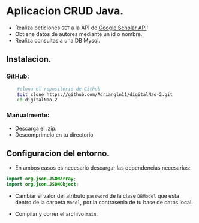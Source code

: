 # Aplicacion CRUD Java.

- Realiza peticiones `GET` a la API de <a href="https://serpapi.com/google-scholar-api">Google Scholar API</a>:
- Obtiene datos de autores mediante un id o  nombre.
- Realiza consultas a una DB Mysql.
## Instalacion.

### GitHub:
```bash
    #clona el repositorio de Github
    $git clone https://github.com/Adriangln11/digitalNao-2.git
    cd digitalNao-2 
````
### Manualmente:
- Descarga el .zip.
- Descomprimelo en tu directorio

## Configuracion del entorno.
- En ambos casos es necesario descargar las dependencias necesarias:
```Java
import org.json.JSONArray;
import org.json.JSONObject;
```
- Cambiar el valor del atributo `password` de la clase `DBModel` que esta dentro de la carpeta `Model`, por la contrasenia de tu base de datos local.

- Compilar y correr el archivo `main`.
